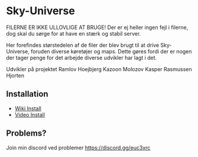 # Sky-Universe

FILERNE ER IKKE ULLOVLIGE AT BRUGE! 
Der er ej heller ingen fejl i filerne, dog skal du sørge for at have en stærk og stabil server.

Her forefindes størstedelen af de filer der blev brugt til at drive Sky-Universe, foruden diverse køretøjer og maps.
Dette gøres fordi der er nogen der tager penge for det arbejde diverse udvikler har lagt i det.


Udvikler på projektet
Ramlov
Hoejbjerg
Kazoon
Molozov
Kasper Rasmussen
Hjorten

## Installation
* [Wiki Install](https://github.com/Ramlov/Sky-Universe/wiki/Installation)
* [Video Install](https://youtu.be/ZUcPmHzvmT0)


## Problems?
Join min discord ved problemer
https://discord.gg/euc3xrc
